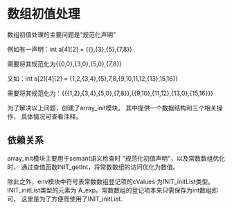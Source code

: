 # 数组初值处理

数组初值处理的主要问题是“规范化声明”

例如有一声明：int a[4][2] = {{},{3},{5},{7,8}}

需要将其规范化为{{0,0},{3,0},{5,0},{7,8}}

又如：int a[2][4][2] = {1,2,{3,4},{5},7,8,{9,10,11,12,{13},15,16}}

需要将其规范化为：{{{1,2},{3,4},{5,0},{7,8}},{{9,10},{11,12},{13,0},{15,16}}}

为了解决以上问题，创建了array_init模块。
其中提供一个数据结构和三个相关操作，
具体情况可查看注释。

## 依赖关系
array_init模块主要用于semant语义检查时
"规范化初值声明"，以及常数数组优化时，
通过查值函数INIT_getInt，将常数数组的访问优化为数值。

除此之外，env模块中符号表常数数组登记项的cValues
为INIT_initList类型。INIT_initList类型的元素为
A_exp。常数数组的登记项本来只需保存为int数组即可，
这里是为了方便而使用了INIT_initList.
